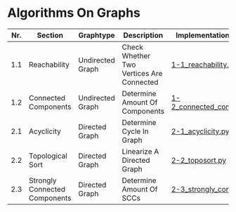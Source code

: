 # **Algorithms On Graphs** 

| Nr. | Section | Graphtype | Description | Implementation In Python |
| --- | --- | --- | --- | --- |
| 1.1 | Reachability | Undirected Graph | Check Whether Two Vertices Are Connected | [1-1_reachability.py](1-1_reachability.py) |
| 1.2 | Connected Components | Undirected Graph | Determine Amount Of Components | [1-2_connected_components.py](1-2_connected_components.py) |
| 2.1 | Acyclicity | Directed Graph | Determine Cycle In Graph | [2-1_acyclicity.py](2-1_acyclicity.py) |
| 2.2 | Topological Sort | Directed Graph | Linearize A Directed Graph | [2-2_toposort.py](2-2_toposort.py) |
| 2.3 | Strongly Connected Components | Directed Graph | Determine Amount Of SCCs | [2-3_strongly_connected.py](2-3_strongly_connected.py) |
